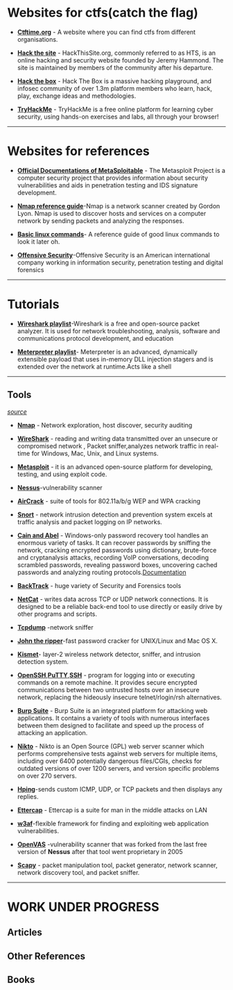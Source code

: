 

# Websites for ctfs(catch the flag) 

* [**Ctftime.org**](https://ctftime.org/) - A website where you can find ctfs from different organisations.

* [**Hack the site**]( 	https://www.hackthissite.org/) - HackThisSite.org, commonly referred to as HTS, is an online hacking and security website founded by Jeremy Hammond. The site is maintained by members of the community after his departure.

* [**Hack the box**](https://www.hackthissite.org/) - Hack The Box is a massive hacking playground, and infosec community of over 1.3m platform members who learn, hack, play, exchange ideas and methodologies.

* [**TryHackMe**](https://tryhackme.com) - TryHackMe is a free online platform for learning cyber security, using hands-on exercises and labs, all through your browser!

---

# Websites for references

* [**Official Documentations of MetaSploitable**](https://docs.metasploit.com/) - The Metasploit Project is a computer security project that provides information about security vulnerabilities and aids in penetration testing and IDS signature development.

* [**Nmap reference guide**](https://nmap.org/book/toc.html)-Nmap is a network scanner created by Gordon Lyon. Nmap is used to discover hosts and services on a computer network by sending packets and analyzing the responses. 

* [**Basic linux commands**](https://xmind.app/m/WwtB/)- A reference guide of good linux commands to look it later oh.

* [**Offensive Security**](https://www.offensive-security.com/)-Offensive Security is an American international company working in information security, penetration testing and digital forensics

---

# Tutorials

* [**Wireshark playlist**](https://youtube.com/playlist?list=PLBf0hzazHTGPgyxeEj_9LBHiqjtNEjsgt)-Wireshark is a free and open-source packet analyzer. It is used for network troubleshooting, analysis, software and communications protocol development, and education

* [**Meterpreter playlist**](https://www.youtube.com/watch?v=xsyeL6xWWy4)- Meterpreter is an advanced, dynamically extensible payload that uses in-memory DLL injection stagers and is extended over the network at runtime.Acts like a shell

---



## Tools 

[*source*](https://sectools.org/)

* [**Nmap**](https://nmap.org/) - Network exploration, host discover, security auditing 

* [**WireShark**](https://www.wireshark.org/) - reading and writing data transmitted over an unsecure or compromised network , Packet sniffer,analyzes network traffic in real-time for Windows, Mac, Unix, and Linux systems.

* [**Metasploit**](https://www.metasploit.com/) - it is an advanced open-source platform for developing, testing, and using exploit code. 

* [**Nessus**](https://www.tenable.com/products/nessus/nessus-professional)-vulnerability scanner

* [**AirCrack**](http://www.aircrack-ng.org/) - suite of tools for 802.11a/b/g WEP and WPA cracking

* [**Snort**](https://www.snort.org/) - network intrusion detection and prevention system excels at traffic analysis and packet logging on IP networks. 

* [**Cain and Abel**](www.oxid.it/cain.html) - Windows-only password recovery tool handles an enormous variety of tasks. It can recover passwords by sniffing the network, cracking encrypted passwords using dictionary, brute-force and cryptanalysis attacks, recording VoIP conversations, decoding scrambled passwords, revealing password boxes, uncovering cached passwords and analyzing routing protocols.[Documentation](www.oxid.it/ca_um/)

* [**BackTrack**](https://www.backtrack-linux.org/) - huge variety of Security and Forensics tools 

* [**NetCat**](http://en.wikipedia.org/wiki/Netcat) - writes data across TCP or UDP network connections. It is designed to be a reliable back-end tool to use directly or easily drive by other programs and scripts.

* [**Tcpdump**](http://www.tcpdump.org/) -network sniffer

* [**John the ripper**](https://www.openwall.com/john/)-fast password cracker for UNIX/Linux and Mac OS X.

* [**Kismet**](www.kismetwireless.net)- layer-2 wireless network detector, sniffer, and intrusion detection system.

* [**OpenSSH**](http://www.openssh.com/),[**PuTTY**](https://www.chiark.greenend.org.uk/~sgtatham/putty/),[**SSH**](https://www.ssh.com/) - program for logging into or executing commands on a remote machine. It provides secure encrypted communications between two untrusted hosts over an insecure network, replacing the hideously insecure telnet/rlogin/rsh alternatives. 

* [**Burp Suite**](https://portswigger.net/burp) - Burp Suite is an integrated platform for attacking web applications. It contains a variety of tools with numerous interfaces between them designed to facilitate and speed up the process of attacking an application.

* [**Nikto**](https://cirt.net/nikto2) - Nikto is an Open Source (GPL) web server scanner which performs comprehensive tests against web servers for multiple items, including over 6400 potentially dangerous files/CGIs, checks for outdated versions of over 1200 servers, and version specific problems on over 270 servers. 

* [**Hping**](www.hping.org)-sends custom ICMP, UDP, or TCP packets and then displays any replies. 

* [**Ettercap**](https://www.ettercap-project.org/) - Ettercap is a suite for man in the middle attacks on LAN

* [**w3af**](http://w3af.org/)-flexible framework for finding and exploiting web application vulnerabilities. 

* [**OpenVAS**](www.openvas.org) -vulnerability scanner that was forked from the last free version of **Nessus** after that tool went proprietary in 2005

* [**Scapy**](https://scapy.net/) - packet manipulation tool, packet generator, network scanner, network discovery tool, and packet sniffer. 


---
# WORK UNDER PROGRESS

## Articles

## Other References

## Books

